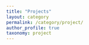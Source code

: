 ```yaml
---
title: "Projects"
layout: category
permalink: /category/project/
author_profile: true
taxonomy: project
---
```

